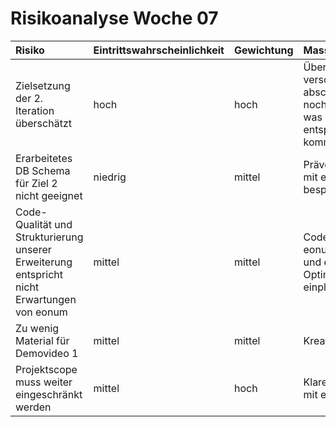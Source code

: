 # Risikoanalyse Woche 07

| Risiko | Eintrittswahrscheinlichkeit | Gewichtung | Massnahmen |
| :----- | :-------------------------- | :----------|:-----------|
| Zielsetzung der 2. Iteration überschätzt | hoch | hoch | Überblick über alles verschaffen, abschätzen, was noch drin liegt und was nicht; danach entsprechend eonum kommunizieren. |
| Erarbeitetes DB Schema für Ziel 2 nicht geeignet | niedrig | mittel | Präventivmassnahme: mit eonum besprechen |
| Code-Qualität und Strukturierung unserer Erweiterung entspricht nicht Erwartungen von eonum | mittel | mittel | Code-Review von eonum beantragen und entsprechend Optimierungen einplanen |
| Zu wenig Material für Demovideo 1 | mittel | mittel | Kreativität! |
| Projektscope muss weiter eingeschränkt werden | mittel | hoch | Klare Kommunikation mit eonum |